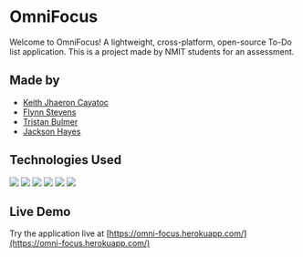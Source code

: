 # OmniFocus

Welcome to OmniFocus! A lightweight, cross-platform, open-source To-Do list application. This is a project made by NMIT students for an assessment.

## Made by

- [Keith Jhaeron Cayatoc](https://github.com/Yugenzariah)
- [Flynn Stevens](https://github.com/fstevens30)
- [Tristan Bulmer](https://github.com/Hoffee-Toffee)
- [Jackson Hayes](https://github.com/JacksoonHayes)

## Technologies Used

<img src="https://img.shields.io/badge/HTML5-E34F26?style=for-the-badge&logo=html5&logoColor=white">
<img src="https://img.shields.io/badge/CSS3-1572B6?style=for-the-badge&logo=css3&logoColor=white">
<img src="https://img.shields.io/badge/JavaScript-F7DF1E?style=for-the-badge&logo=javascript&logoColor=black">
<img src="https://img.shields.io/badge/Node.js-339933?style=for-the-badge&logo=node.js&logoColor=white">
<img src="https://img.shields.io/badge/Firebase-FFCA28?style=for-the-badge&logo=firebase&logoColor=black">
<img src="https://img.shields.io/badge/Heroku-430098?style=for-the-badge&logo=heroku&logoColor=white">

## Live Demo

Try the application live at [https://omni-focus.herokuapp.com/](https://omni-focus.herokuapp.com/)
